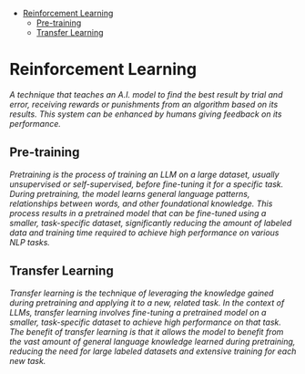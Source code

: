 - [Reinforcement Learning](#reinforcement-learning)
  - [Pre-training](#pre-training)
  - [Transfer Learning](#transfer-learning)

# Reinforcement Learning

*A technique that teaches an A.I. model to find the best result by trial and error, receiving rewards or punishments from an algorithm based on its results. This system can be enhanced by humans giving feedback on its performance.*

## Pre-training

*Pretraining is the process of training an LLM on a large dataset, usually unsupervised or self-supervised, before fine-tuning it for a specific task. During pretraining, the model learns general language patterns, relationships between words, and other foundational knowledge. This process results in a pretrained model that can be fine-tuned using a smaller, task-specific dataset, significantly reducing the amount of labeled data and training time required to achieve high performance on various NLP tasks.*

## Transfer Learning

*Transfer learning is the technique of leveraging the knowledge gained during pretraining and applying it to a new, related task. In the context of LLMs, transfer learning involves fine-tuning a pretrained model on a smaller, task-specific dataset to achieve high performance on that task. The benefit of transfer learning is that it allows the model to benefit from the vast amount of general language knowledge learned during pretraining, reducing the need for large labeled datasets and extensive training for each new task.*
